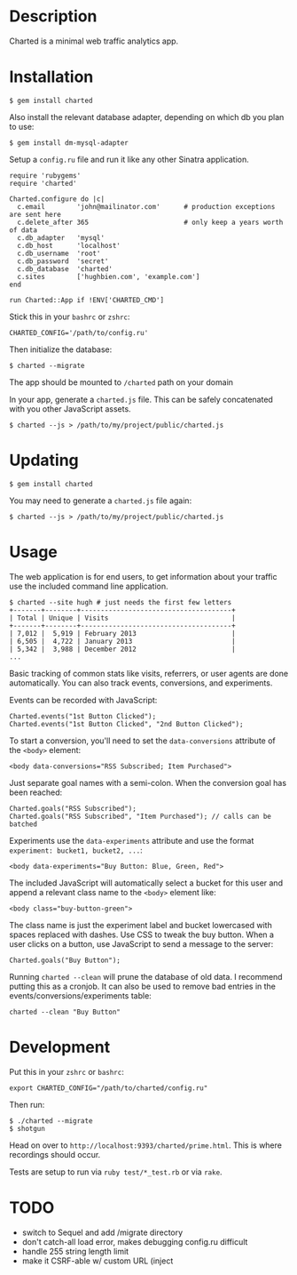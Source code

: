Description
===========

Charted is a minimal web traffic analytics app.

Installation
============

    $ gem install charted

Also install the relevant database adapter, depending on which db you plan to use:

    $ gem install dm-mysql-adapter

Setup a `config.ru` file and run it like any other Sinatra application.

    require 'rubygems'
    require 'charted'

    Charted.configure do |c|
      c.email        'john@mailinator.com'      # production exceptions are sent here
      c.delete_after 365                        # only keep a years worth of data
      c.db_adapter   'mysql'
      c.db_host      'localhost'
      c.db_username  'root'
      c.db_password  'secret'
      c.db_database  'charted'
      c.sites        ['hughbien.com', 'example.com']
    end

    run Charted::App if !ENV['CHARTED_CMD']

Stick this in your `bashrc` or `zshrc`:

    CHARTED_CONFIG='/path/to/config.ru'

Then initialize the database:

    $ charted --migrate

The app should be mounted to `/charted` path on your domain

In your app, generate a `charted.js` file.  This can be safely concatenated with
you other JavaScript assets.

    $ charted --js > /path/to/my/project/public/charted.js

Updating
========

    $ gem install charted
    
You may need to generate a `charted.js` file again:

    $ charted --js > /path/to/my/project/public/charted.js

Usage
=====

The web application is for end users, to get information about your traffic use
the included command line application.

    $ charted --site hugh # just needs the first few letters
    +-------+--------+--------------------------------------+
    | Total | Unique | Visits                               |
    +-------+--------+--------------------------------------+
    | 7,012 |  5,919 | February 2013                        |
    | 6,505 |  4,722 | January 2013                         |
    | 5,342 |  3,988 | December 2012                        |
    ...

Basic tracking of common stats like visits, referrers, or user agents are done
automatically.  You can also track events, conversions, and experiments.

Events can be recorded with JavaScript:

    Charted.events("1st Button Clicked");
    Charted.events("1st Button Clicked", "2nd Button Clicked");

To start a conversion, you'll need to set the `data-conversions` attribute of
the `<body>` element:

    <body data-conversions="RSS Subscribed; Item Purchased">

Just separate goal names with a semi-colon.  When the conversion goal has been
reached:

    Charted.goals("RSS Subscribed");
    Charted.goals("RSS Subscribed", "Item Purchased"); // calls can be batched

Experiments use the `data-experiments` attribute and use the format
`experiment: bucket1, bucket2, ...`:

    <body data-experiments="Buy Button: Blue, Green, Red">

The included JavaScript will automatically select a bucket for this user and
append a relevant class name to the `<body>` element like:

    <body class="buy-button-green">

The class name is just the experiment label and bucket lowercased with spaces
replaced with dashes.  Use CSS to tweak the buy button.  When a user clicks
on a button, use JavaScript to send a message to the server:

    Charted.goals("Buy Button");

Running `charted --clean` will prune the database of old data.  I recommend
putting this as a cronjob.  It can also be used to remove bad entries in the
events/conversions/experiments table:

    charted --clean "Buy Button"

Development
===========

Put this in your `zshrc` or `bashrc`:

    export CHARTED_CONFIG="/path/to/charted/config.ru"

Then run:

    $ ./charted --migrate
    $ shotgun

Head on over to `http://localhost:9393/charted/prime.html`.  This is where
recordings should occur.

Tests are setup to run via `ruby test/*_test.rb` or via `rake`.

TODO
====

* switch to Sequel and add /migrate directory
* don't catch-all load error, makes debugging config.ru difficult
* handle 255 string length limit
* make it CSRF-able w/ custom URL (inject <script> instead of AJAX GET/POST)
* add docs for using rack-timeout and rack-throttle
* handle case where visitor visits "/charted" or any other route directly (bad input)
* record/display uniques for pages, etc... perhaps --unique option
* add --limit NUMBER to limit number of rows per table outputted
* add date range options (--start "3 days ago" --end "1 day ago")

License
=======

`geoip.dat` is provided by MaxMind at <http://dev.maxmind.com/geoip/geolite>.

Copyright Hugh Bien - http://hughbien.com.
Released under BSD License, see LICENSE.md for more info.
